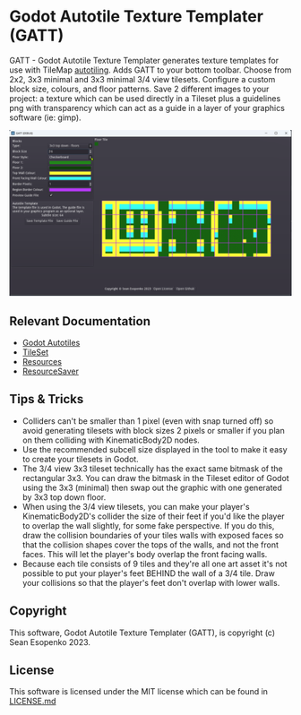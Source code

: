 # Godot Autotile Texture Templater (GATT)

GATT - Godot Autotile Texture Templater generates texture templates for use with TileMap [autotiling](https://docs.godotengine.org/en/stable/tutorials/2d/using_tilemaps.html#autotiles).  Adds GATT to your bottom toolbar.  Choose from 2x2, 3x3 minimal and 3x3 minimal 3/4 view tilesets.  Configure a custom block size, colours, and floor patterns. Save 2 different images to your project: a texture which can be used directly in a Tileset plus a guidelines png with transparency which can act as a guide in a layer of your graphics software (ie: gimp).

![screenshot](img/screenshot.png)

## Relevant Documentation

* [Godot Autotiles](https://docs.godotengine.org/en/stable/tutorials/2d/using_tilemaps.html#autotiles)
* [TileSet](https://docs.godotengine.org/en/stable/classes/class_tileset.html)
* [Resources](https://docs.godotengine.org/en/stable/tutorials/scripting/resources.html)
* [ResourceSaver](https://docs.godotengine.org/en/stable/classes/class_resourcesaver.html)

## Tips & Tricks

* Colliders can't be smaller than 1 pixel (even with snap turned off) so avoid generating tilesets with block sizes 2 pixels or smaller if you plan on them colliding with KinematicBody2D nodes.
* Use the recommended subcell size displayed in the tool to make it easy to create your tilesets in Godot.
* The 3/4 view 3x3 tileset technically has the exact same bitmask of the rectangular 3x3.  You can draw the bitmask in the Tileset editor of Godot using the 3x3 (minimal) then swap out the graphic with one generated by 3x3 top down floor.
* When using the 3/4 view tilesets, you can make your player's KinematicBody2D's collider the size of their feet if you'd like the player to overlap the wall slightly, for some fake perspective.  If you do this, draw the collision boundaries of your tiles walls with exposed faces so that the collision shapes cover the tops of the walls, and not the front faces.  This will let the player's body overlap the front facing walls.
* Because each tile consists of 9 tiles and they're all one art asset it's not possible to put your player's feet BEHIND the wall of a 3/4 tile.  Draw your collisions so that the player's feet don't overlap with lower walls.

## Copyright

This software, Godot Autotile Texture Templater (GATT), is copyright (c) Sean Esopenko 2023.

## License

This software is licensed under the MIT license which can be found in [LICENSE.md](./LICENSE.md)

